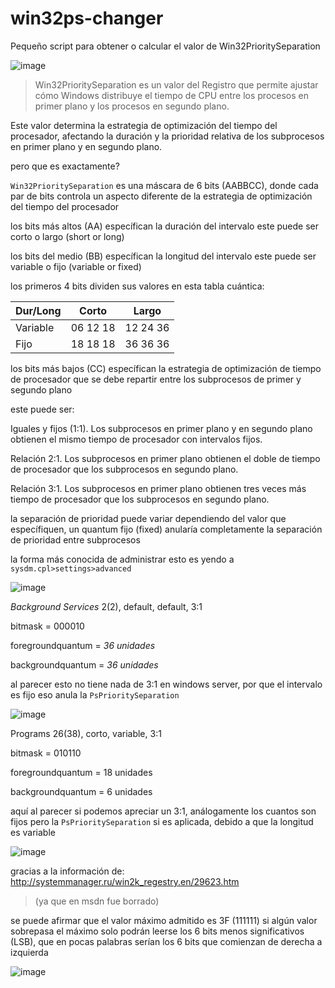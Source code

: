 # win32ps-changer
Pequeño script para obtener o calcular el valor de Win32PrioritySeparation

![image](https://github.com/LuSlower/Win32Ps-Changer/assets/148411728/5df94fae-3034-49f3-b20a-92c46811f65c)

> Win32PrioritySeparation es un valor del Registro que permite ajustar cómo Windows distribuye el tiempo de CPU entre los procesos en primer plano y los procesos en segundo plano.

Este valor determina la estrategia de optimización del tiempo del procesador, afectando la duración y la prioridad relativa de los subprocesos en primer plano y en segundo plano.

pero que es exactamente?

`Win32PrioritySeparation` es una máscara de 6 bits (AABBCC), donde cada par de bits controla un aspecto diferente de la estrategia de optimización del tiempo del procesador

los bits más altos (AA)
específican la duración del intervalo
este puede ser corto o largo (short or long)

los bits del medio (BB)
específican la longitud del intervalo
este puede ser variable o fijo (variable or fixed)

los primeros 4 bits dividen sus valores en esta tabla cuántica:

| Dur/Long |  Corto   |  Largo     |
|----------|----------|------------|
| Variable | 06 12 18 | 12 24 36  |
| Fijo     | 18 18 18 | 36 36 36  |

los bits más bajos (CC)
específican la estrategia de optimización de tiempo de procesador que se debe repartir entre los subprocesos de primer y segundo plano

este puede ser:

Iguales y fijos (1:1). Los subprocesos en primer plano y en segundo plano obtienen el mismo tiempo de procesador con intervalos fijos.

Relación 2:1. Los subprocesos en primer plano obtienen el doble de tiempo de procesador que los subprocesos en segundo plano.

Relación 3:1. Los subprocesos en primer plano obtienen tres veces más tiempo de procesador que los subprocesos en segundo plano. 

la separación de prioridad puede variar dependiendo del valor que específiquen, un quantum fijo (fixed) anularía completamente la separación de prioridad entre subprocesos 

la forma más conocida de administrar esto es yendo a `sysdm.cpl>settings>advanced` 

![image](https://github.com/LuSlower/Win32Ps-Changer/assets/148411728/b110a7e4-7c5f-4be6-b30d-58b20c8ad995)

_Background Services_
2(2), default, default, 3:1

bitmask = 000010

foregroundquantum = _36 unidades_

backgroundquantum = _36 unidades_

al parecer esto no tiene nada de 3:1
en windows server, por que el intervalo es fijo eso anula la `PsPrioritySeparation`

![image](https://github.com/LuSlower/Win32Ps-Changer/assets/148411728/6957b915-e16f-4d9b-aec0-c4a6ca769b96)

Programs
26(38), corto, variable, 3:1

bitmask = 010110

foregroundquantum = 18 unidades

backgroundquantum = 6 unidades

aquí al parecer si podemos apreciar un 3:1, análogamente los cuantos son fijos pero la `PsPrioritySeparation` si es aplicada, debido a que la longitud es variable 

![image](https://github.com/LuSlower/Win32Ps-Changer/assets/148411728/963c76c7-1f2b-4629-9fa5-680a724bdb81)

gracias a la información de:
http://systemmanager.ru/win2k_regestry.en/29623.htm

> (ya que en msdn fue borrado)

se puede afirmar que el valor máximo admitido es 3F (111111)
si algún valor sobrepasa el máximo solo podrán leerse los 6 bits menos significativos (LSB), que en pocas palabras serían los 6 bits que comienzan de derecha a izquierda 

![image](https://github.com/LuSlower/Win32Ps-Changer/assets/148411728/8a544a45-f67f-4c3c-acec-0cdb850c2f7c)








